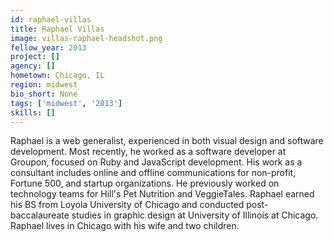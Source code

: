 ```yaml
---
id: raphael-villas
title: Raphael Villas
image: villas-raphael-headshot.png
fellow_year: 2013
project: []
agency: []
hometown: Chicago, IL
region: midwest
bio_short: None
tags: ['midwest', '2013']
skills: []
---
```


Raphael is a web generalist, experienced in both visual design and software development.  Most recently, he worked as a software developer at Groupon, focused on Ruby and JavaScript development.  His work as a consultant includes online and offline communications for non-profit, Fortune 500, and startup organizations.  He previously worked on technology teams for Hill's Pet Nutrition and VeggieTales.  Raphael earned his BS from Loyola University of Chicago and conducted post-baccalaureate studies in graphic design at University of Illinois at Chicago.  Raphael lives in Chicago with his wife and two children.
